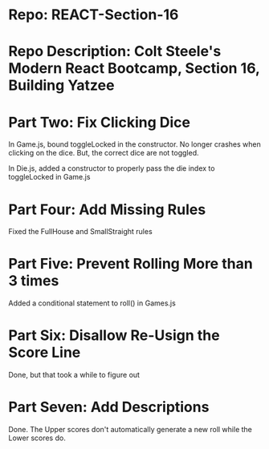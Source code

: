 # Repo: REACT-Section-16
# Repo Description: Colt Steele's Modern React Bootcamp, Section 16, Building Yatzee
   
# Part Two: Fix Clicking Dice
   In Game.js, bound toggleLocked in the constructor. No longer crashes when clicking
   on the dice. But, the correct dice are not toggled.

   In Die.js, added a constructor to properly pass the die index to toggleLocked in
   Game.js

# Part Four: Add Missing Rules
   Fixed the FullHouse and SmallStraight rules

# Part Five: Prevent Rolling More than 3 times
   Added a conditional statement to roll() in Games.js

# Part Six: Disallow Re-Usign the Score Line
   Done, but that took a while to figure out

# Part Seven: Add Descriptions
   Done.
   The Upper scores don't automatically generate a new roll while the Lower
   scores do.
